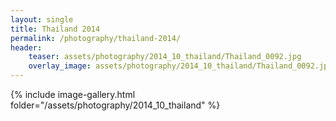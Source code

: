 ```yaml
---
layout: single
title: Thailand 2014
permalink: /photography/thailand-2014/
header:
    teaser: assets/photography/2014_10_thailand/Thailand_0092.jpg
    overlay_image: assets/photography/2014_10_thailand/Thailand_0092.jpg
---
```


{% include image-gallery.html folder="/assets/photography/2014_10_thailand" %}